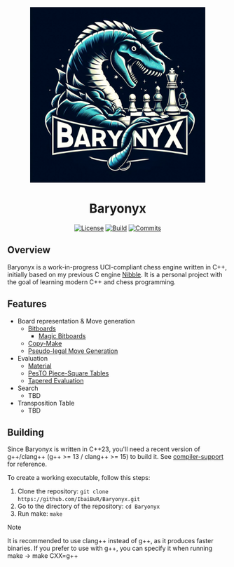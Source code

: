 <div align="center">

<img src="logo/baryonyx_logo.png" alt="Baryonyx" width="400">

# Baryonyx

[![License][license-badge]][license-link]
[![Build][build-badge]][build-link]
[![Commits][commits-badge]][commits-link]

</div>

## Overview

Baryonyx is a work-in-progress UCI-compliant chess engine written in C++, initially based on my previous C
engine [Nibble][nibble].
It is a personal project with the goal of learning modern C++ and chess programming.

## Features

- Board representation & Move generation
    - [Bitboards][bitboards]
        - [Magic Bitboards][magic-bitboards]
    - [Copy-Make][copy-make]
    - [Pseudo-legal Move Generation][pseudo-legal-movegen]
- Evaluation
    - [Material][material]
    - [PesTO Piece-Square Tables][psqts]
    - [Tapered Evaluation][tapered-eval]
- Search
    - TBD
- Transposition Table
    - TBD

## Building

Since Baryonyx is written in C++23, you'll need a recent version of g++/clang++ (g++ >= 13 / clang++ >= 15) to build it.
See [compiler-support][compilers] for reference.

To create a working executable, follow this steps:

1. Clone the repository: ```git clone https://github.com/IbaiBuR/Baryonyx.git```
2. Go to the directory of the repository: ```cd Baryonyx```
3. Run make: ```make```

> [!NOTE]
> It is recommended to use clang++ instead of g++, as it produces faster binaries.
> If you prefer to use with g++, you can specify it when running make -> make CXX=g++

[license-badge]: https://img.shields.io/github/license/IbaiBuR/Baryonyx?style=for-the-badge

[build-badge]: https://img.shields.io/github/actions/workflow/status/IbaiBuR/Baryonyx/build.yml?style=for-the-badge

[commits-badge]: https://img.shields.io/github/commit-activity/w/IbaiBuR/Baryonyx?style=for-the-badge

[license-link]: https://github.com/IbaiBuR/Baryonyx/blob/main/LICENSE

[build-link]: https://github.com/IbaiBuR/Baryonyx/blob/main/.github/workflows/build.yml

[commits-link]: https://github.com/IbaiBuR/Baryonyx/commits/main/

[nibble]: https://github.com/IbaiBuR/Nibble

[bitboards]: https://www.chessprogramming.org/Bitboards

[magic-bitboards]: https://analog-hors.github.io/site/magic-bitboards/

[copy-make]: https://www.chessprogramming.org/Copy-Make

[pseudo-legal-movegen]: https://www.chessprogramming.org/Move_Generation#Pseudo-legal

[material]: https://www.chessprogramming.org/Material

[psqts]: https://www.chessprogramming.org/Piece-Square_Tables

[tapered-eval]: https://www.chessprogramming.org/Tapered_Eval

[compilers]: https://en.cppreference.com/w/cpp/compiler_support/23